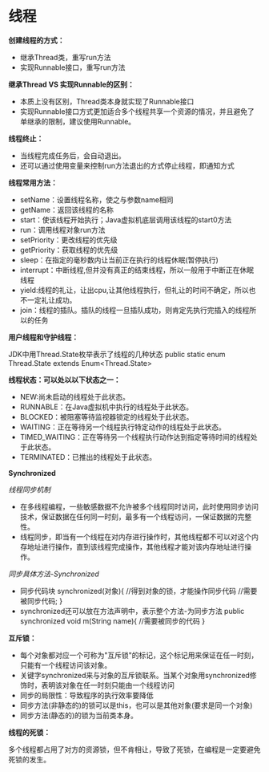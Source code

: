# 线程

**创建线程的方式：**

- 继承Thread类，重写run方法
- 实现Runnable接口，重写run方法

**继承Thread VS 实现Runnable的区别：**

- 本质上没有区别，Thread类本身就实现了Runnable接口
- 实现Runnable接口方式更加适合多个线程共享一个资源的情况，并且避免了单继承的限制，建议使用Runnable。

**线程终止：**

- 当线程完成任务后，会自动退出。
- 还可以通过使用变量来控制run方法退出的方式停止线程，即通知方式

**线程常用方法：**

- setName：设置线程名称，使之与参数name相同
- getName：返回该线程的名称
- start：使该线程开始执行；Java虚拟机底层调用该线程的start0方法
- run：调用线程对象run方法
- setPriority：更改线程的优先级
- getPriority：获取线程的优先级
- sleep：在指定的毫秒数内让当前正在执行的线程休眠(暂停执行)
- interrupt：中断线程,但并没有真正的结束线程，所以一般用于中断正在休眠线程
- yield:线程的礼让，让出cpu,让其他线程执行，但礼让的时间不确定，所以也不一定礼让成功。
- join：线程的插队。插队的线程一旦插队成功，则肯定先执行完插入的线程所以的任务

**用户线程和守护线程：**

JDK中用Thread.State枚举表示了线程的几种状态
public static enum Thread.State extends Enum<Thread.State>

**线程状态：可以处以以下状态之一：**

- NEW:尚未启动的线程处于此状态。
- RUNNABLE：在Java虚拟机中执行的线程处于此状态。
- BLOCKED：被阻塞等待监视器锁定的线程处于此状态。
- WAITING：正在等待另一个线程执行特定动作的线程处于此状态。
- TIMED_WAITING：正在等待另一个线程执行动作达到指定等待时间的线程处于此状态。
- TERMINATED：已推出的线程处于此状态。

**Synchronized**

*线程同步机制*

- 在多线程编程，一些敏感数据不允许被多个线程同时访问，此时使用同步访问技术，保证数据在任何同一时刻，最多有一个线程访问，一保证数据的完整性。
- 线程同步，即当有一个线程在对内存进行操作时，其他线程都不可以对这个内存地址进行操作，直到该线程完成操作，其他线程才能对该内存地址进行操作。

*同步具体方法-Synchronized*

- 同步代码块
          synchronized(对象){ //得到对象的锁，才能操作同步代码
          	//需要被同步代码;
      	}
- synchronized还可以放在方法声明中，表示整个方法-为同步方法
  		public synchronized void m(String name){
              //需要被同步的代码
          }     

**互斥锁：**

- 每个对象都对应一个可称为"互斥锁"的标记，这个标记用来保证在任一时刻，只能有一个线程访问该对象。
- 关键字synchronized来与对象的互斥锁联系。当某个对象用synchronized修饰时，表明该对象在任一时刻只能由一个线程访问
- 同步的局限性：导致程序的执行效率要降低
- 同步方法(非静态的)的锁可以是this，也可以是其他对象(要求是同一个对象)
- 同步方法(静态的)的锁为当前类本身。

**线程的死锁：**

多个线程都占用了对方的资源锁，但不肯相让，导致了死锁，在编程是一定要避免死锁的发生。